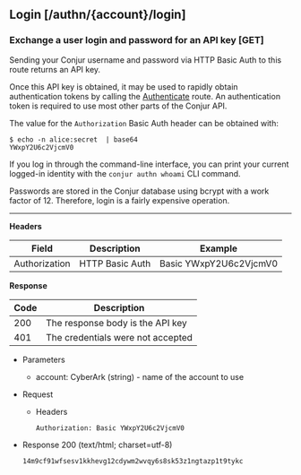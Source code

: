 ## Login [/authn/{account}/login]

### Exchange a user login and password for an API key [GET]

Sending your Conjur username and password via HTTP Basic Auth to this route returns
an API key.

Once this API key is obtained, it may be used to rapidly obtain authentication tokens by calling the
[Authenticate](#user-authentication-authenticate) route.
An authentication token is required to use most other parts of the Conjur API.

The value for the `Authorization` Basic Auth header can be obtained with:

```
$ echo -n alice:secret  | base64
YWxpY2U6c2VjcmV0
```

If you log in through the command-line interface, you can print your current
logged-in identity with the `conjur authn whoami` CLI command.

Passwords are stored in the Conjur database using bcrypt with a work factor of 12.
Therefore, login is a fairly expensive operation.

---

**Headers**

|Field        |Description    |Example               |
|-------------|-------------- |----------------------|
|Authorization|HTTP Basic Auth|Basic YWxpY2U6c2VjcmV0|

**Response**

|Code|Description                      |
|----|---------------------------------|
|200 |The response body is the API key |
|401 |The credentials were not accepted|

+ Parameters
  + account: CyberArk (string) - name of the account to use

+ Request
    + Headers
    
        ```
        Authorization: Basic YWxpY2U6c2VjcmV0
        ```
        
+ Response 200 (text/html; charset=utf-8)

    ```
    14m9cf91wfsesv1kkhevg12cdywm2wvqy6s8sk53z1ngtazp1t9tykc
    ```
